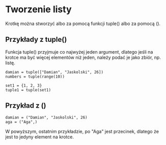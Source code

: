 # Tworzenie listy   
Krotkę można stworzyć albo za pomocą funkcji tuple() albo za pomocą ().  
  
## Przykłady z tuple()  
Funkcja tuple() przyjmuje co najwyżej jeden argument, dlatego jeśli na krotce ma być więcej elementów niż jeden, należy podać je jako zbiór, np. listę.  
  
```
damian = tuple(["Damian", "Jaskolski", 26])
numbers = tuple(range(10))

set1 = {1, 2, 3}
tuple1 = tuple(set1)
```
  
## Przykład z ()   
```
damian = ("Damian", "Jaskolski", 26)
aga = ("Aga",)
```
W powyższym, ostatnim przykładzie, po "Aga" jest przecinek, dlatego że jest to jedyny element na krotce.
